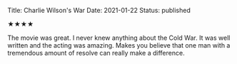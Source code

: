 Title: Charlie Wilson's War
Date: 2021-01-22
Status: published

★★★★

The movie was great. I never knew anything about the Cold War. It was well written and the acting was amazing. Makes you believe that one man with a tremendous amount of resolve can really make a difference.
